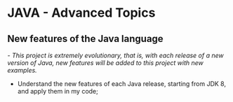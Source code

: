 # JAVA - Advanced Topics
## New features of the Java language

*- This project is extremely evolutionary, that is, with each release of a new version of Java, new features will be added to this project with new examples.*
 
- Understand the new features of each Java release, starting from JDK 8, and apply them in my code;


